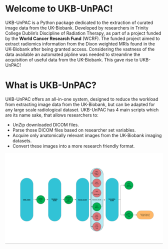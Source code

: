 # Welcome to UKB-UnPAC!
UKB-UnPAC is a Python package dedicated to the extraction of curated image data from the UK-Biobank. Developed by researchers in Trinity College Dublin’s Discipline of Radiation Therapy, as part of a project funded by the **World Cancer Research Fund** (WCRF). The funded project aimed to extract radiomics information from the Dixon weighted MRIs found in the UK-Biobank after being granted access. Considering the vastness of the data available an automated pipline was needed to streamline the acquisition of useful data from the UK-Biobank. This gave rise to UKB-UnPAC!

# What is UKB-UnPAC?
UKB-UnPAC offers an all-in-one system, designed to reduce the workload from extracting image data from the UK-Biobank, but can be adapted for any large scale radiological dataset. UKB-UnPAC has 4 main scripts which are its name sake, that allows researchers to:
* UnZip downloaded DICOM files.
* Parse those DICOM files based on researcher set variables.
* Acquire only anatomically relevant images from the UK-Biobank imaging datasets.
* Convert these images into a more research friendly format.

![Schematic diagram of the UKN-UnPAC process, highlighting inputs, outputs, and the 4 key processes](https://github.com/RyanokTCD/UKB-UnPAC/blob/main/Documents/Assets/Pipeline%20diagram.png)
